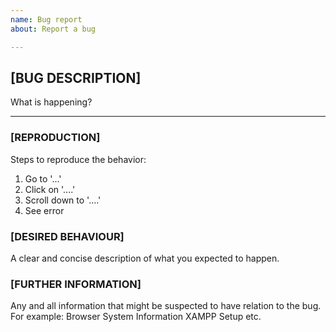 ```yaml
---
name: Bug report
about: Report a bug

---
```


## [BUG DESCRIPTION]
What is happening?
***
### [REPRODUCTION]
Steps to reproduce the behavior:
1. Go to '...'
2. Click on '....'
3. Scroll down to '....'
4. See error

### [DESIRED BEHAVIOUR]
A clear and concise description of what you expected to happen.

### [FURTHER INFORMATION]
Any and all information that might be suspected to have relation to the bug. For example:
    Browser
    System Information
    XAMPP Setup
    etc.

